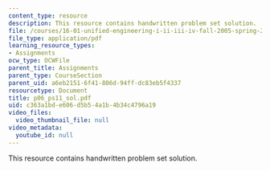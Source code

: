 ```yaml
---
content_type: resource
description: This resource contains handwritten problem set solution.
file: /courses/16-01-unified-engineering-i-ii-iii-iv-fall-2005-spring-2006/c363a1bde606d5b54a1b4b34c4796a19_p06_ps11_sol.pdf
file_type: application/pdf
learning_resource_types:
- Assignments
ocw_type: OCWFile
parent_title: Assignments
parent_type: CourseSection
parent_uid: a6eb2151-6f41-806d-94ff-dc83eb5f4337
resourcetype: Document
title: p06_ps11_sol.pdf
uid: c363a1bd-e606-d5b5-4a1b-4b34c4796a19
video_files:
  video_thumbnail_file: null
video_metadata:
  youtube_id: null
---
```

This resource contains handwritten problem set solution.